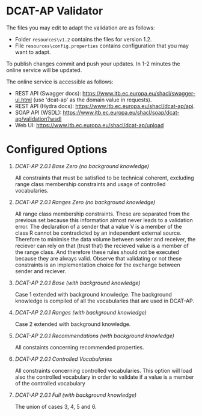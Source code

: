 # DCAT-AP Validator

The files you may edit to adapt the validation are as follows:
* Folder `resources\v1.2` contains the files for version 1.2.
* File `resources\config.properties` contains configuration that you may want to adapt.

To publish changes commit and push your updates. In 1-2 minutes the online service will be updated.

The online service is accessible as follows:
* REST API (Swagger docs): https://www.itb.ec.europa.eu/shacl/swagger-ui.html (use 'dcat-ap' as the domain value in requests).
* REST API (Hydra docs): https://www.itb.ec.europa.eu/shacl/dcat-ap/api.
* SOAP API (WSDL): https://www.itb.ec.europa.eu/shacl/soap/dcat-ap/validation?wsdl
* Web UI: https://www.itb.ec.europa.eu/shacl/dcat-ap/upload


# Configured Options

1. _DCAT-AP 2.0.1 Base Zero (no background knowledge)_

   All constraints that must be satisfied to be technical coherent, excluding range class membership constraints and usage of controlled vocabularies.  
2. _DCAT-AP 2.0.1 Ranges Zero (no background knowledge)_ 

   All range class membership constraints. These are separated from the previous set because this information almost never leads to a validation error. The declaration of a sender that a value V is a member of the class R cannot be contradicted by an independent external source. Therefore to minimise the data volume between sender and receiver, the reciever can rely on that (trust that) the recieved value is a member of the range class. And therefore these rules should not be executed because they are always valid. Observe that validating or not these constraints is an implementation choice for the exchange between sender and reciever.   
3. _DCAT-AP 2.0.1 Base (with background knowledge)_

   Case 1 extended with background knowledge. The background knowledge is compiled of all the vocabularies that are used in DCAT-AP.
4. _DCAT-AP 2.0.1 Ranges (with background knowledge)_
  
   Case 2 extended with background knowledge.
5. _DCAT-AP 2.0.1 Recommendations (with background knowledge)_

   All constaints concerning recommended properties.
6. _DCAT-AP 2.0.1 Controlled Vocabularies_ 

   All constraints concerning controlled vocabularies. This option will load also the controlled vocabulary in order to validate if a value is a member of the controlled vocabulary
   
7. _DCAT-AP 2.0.1 Full (with background knowledge)_                       
   
   The union of cases 3, 4, 5 and 6.
